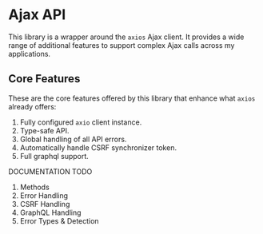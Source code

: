 # Ajax API

This library is a wrapper around the `axios` Ajax client. It provides a wide range of additional features to support complex Ajax calls across my applications.

## Core Features

These are the core features offered by this library that enhance what `axios` already offers:

1. Fully configured `axio` client instance.
1. Type-safe API.
1. Global handling of all API errors.
1. Automatically handle CSRF synchronizer token.
1. Full graphql support.

DOCUMENTATION TODO

1. Methods
2. Error Handling
3. CSRF Handling
4. GraphQL Handling
5. Error Types & Detection
